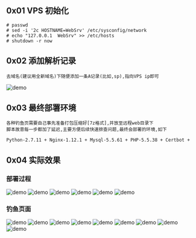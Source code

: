 ## 0x01 VPS 初始化
```
# passwd
# sed -i '2c HOSTNAME=WebSrv' /etc/sysconfig/network
# echo "127.0.0.1  WebSrv" >> /etc/hosts
# shutdown -r now
```

## 0x02 添加解析记录
```
去域名(建议用全新域名)下随便添加一条A记录(比如,sp),指向VPS ip即可
```
![demo](HTTPSSpoofWebRecord.png)

## 0x03 最终部署环境
```
各种钓鱼页需要自己事先准备打包压缩好[7z格式],并放至远程web目录下
脚本故意每一步都加了延迟,主要方便后续快速排查问题,最终会部署的环境,如下

Python-2.7.11 + Nginx-1.12.1 + Mysql-5.5.61 + PHP-5.5.38 + Certbot + 
```

## 0x04 实际效果
### 部署过程
![demo](HTTPSSpoofWeb.png)
![demo](HTTPSSpoofWeb1.png)
![demo](HTTPSSpoofWeb2.png)
![demo](HTTPSSpoofWeb3.png)
![demo](HTTPSSpoofWeb3-1.png)
![demo](HTTPSSpoofWeb3-2.png)

### 钓鱼页面
![demo](HTTPSSpoofWeb5.png)
![demo](HTTPSSpoofWeb4.png)
![demo](HTTPSSpoofWeb12.png)
![demo](HTTPSSpoofWeb8.png)
![demo](HTTPSSpoofWeb7.png)
![demo](HTTPSSpoofWeb10.png)
![demo](HTTPSSpoofWeb6.png)
![demo](HTTPSSpoofWeb11.png)
![demo](HTTPSSpoofWeb14.png)

